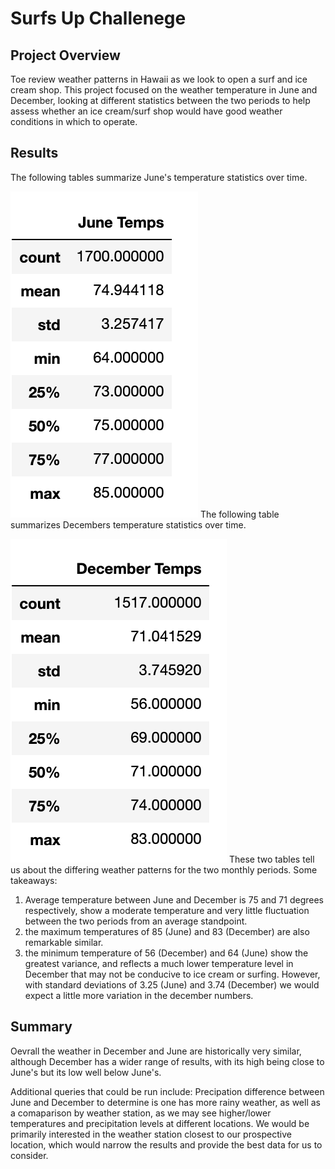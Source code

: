 # Surfs Up Challenege
## Project Overview
Toe review weather patterns in Hawaii as we look to open a surf and ice cream shop. This project focused on the weather temperature in June and December, looking at different statistics between the two periods to help assess whether an ice cream/surf shop would have good weather conditions in which to operate.

## Results
The following tables summarize June's temperature statistics over time.

![image](https://github.com/morriscomia/surfs_up/blob/main/Resources/June%20_temps.png)
The following table summarizes Decembers temperature statistics over time.

![image](https://github.com/morriscomia/surfs_up/blob/main/Resources/December_temps.png)
These two tables tell us about the differing weather patterns for the two monthly periods. Some takeaways:
1) Average temperature between June and December is 75 and 71 degrees respectively, show a moderate temperature and very little fluctuation between the two periods from an average standpoint.
2) the maximum temperatures of 85 (June) and 83 (December) are also remarkable similar.
3) the minimum temperature of 56 (December) and 64 (June) show the greatest variance, and reflects a much lower temperature level in December that may not be conducive to ice cream or surfing. However, with standard deviations of 3.25 (June) and 3.74 (December) we would expect a little more variation in the december numbers.

## Summary
Oevrall the weather in December and June are historically very similar, although December has a wider range of results, with its high being close to June's but its low well below June's.  

Additional queries that could be run include: Precipation difference between June and December to determine is one has more rainy weather, as well as a comaparison by weather station, as we may see higher/lower temperatures and precipitation levels at different locations. We would be primarily interested in the weather station closest to our prospective location, which would narrow the results and provide the best data for us to consider.
